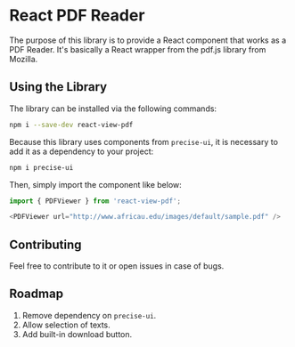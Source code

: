 # React PDF Reader

The purpose of this library is to provide a React component that works as a PDF Reader. It's basically a React wrapper from the pdf.js library from Mozilla.

## Using the Library

The library can be installed via the following commands:

```sh
npm i --save-dev react-view-pdf
```

Because this library uses components from `precise-ui`, it is necessary to add it as a dependency to your project:

```sh
npm i precise-ui
```

Then, simply import the component like below:

```js
import { PDFViewer } from 'react-view-pdf';

<PDFViewer url="http://www.africau.edu/images/default/sample.pdf" />

```

## Contributing

Feel free to contribute to it or open issues in case of bugs.


## Roadmap

1. Remove dependency on `precise-ui`.
2. Allow selection of texts.
3. Add built-in download button.